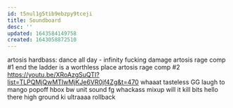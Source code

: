 ```yaml
---
id: t5nul1g5tib9ebzpy9tceji
title: Soundboard
desc: ''
updated: 1643584149758
created: 1643058872510
---
```


artosis
  hardbass: dance all day - infinity fucking damage
    artosis rage comp #1
    end
  the ladder is a worthless place
    artosis rage comp #2
    https://youtu.be/XRoAzgSuQTI?list=TLPQMjQwMTIwMjKJe6VR0jf4Zg&t=470
  whaaat
tasteless
  GG
laugh
  to
  mango
popoff
  hbox
bw
  unit sound
fg
  whackass mixup
  will it kill
bits
  hello there
  high ground
ki
  ultraaaa
  rollback
